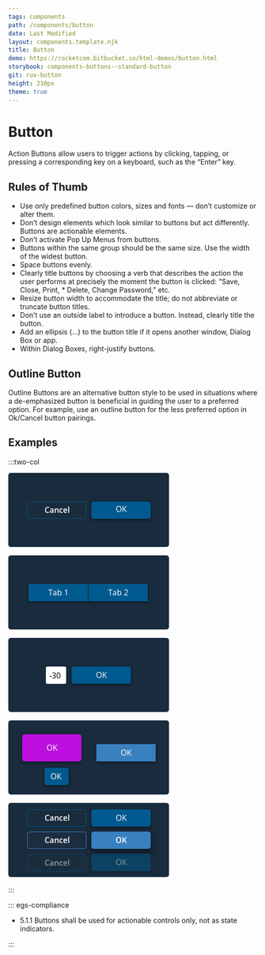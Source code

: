 ```yaml
---
tags: components
path: /components/button
date: Last Modified
layout: components.template.njk
title: Button
demo: https://rocketcom.bitbucket.io/html-demos/button.html
storybook: components-buttons--standard-button
git: rux-button
height: 210px
theme: true
---
```


# Button

Action Buttons allow users to trigger actions by clicking, tapping, or pressing a corresponding key on a keyboard, such as the “Enter” key.

## Rules of Thumb

- Use only predefined button colors, sizes and fonts — don’t customize or alter them.
- Don’t design elements which look similar to buttons but act differently. Buttons are actionable elements.
- Don’t activate Pop Up Menus from buttons.
- Buttons within the same group should be the same size. Use the width of the widest button.
- Space buttons evenly.
- Clearly title buttons by choosing a verb that describes the action the user performs at precisely the moment the button is clicked: “Save, Close, Print, \* Delete, Change Password,” etc.
- Resize button width to accommodate the title; do not abbreviate or truncate button titles.
- Don’t use an outside label to introduce a button. Instead, clearly title the button.
- Add an ellipsis (…) to the button title if it opens another window, Dialog Box or app.
- Within Dialog Boxes, right-justify buttons.

## Outline Button

Outline Buttons are an alternative button style to be used in situations where a de-emphasized button is beneficial in guiding the user to a preferred option. For example, use an outline button for the less preferred option in Ok/Cancel button pairings.

## Examples

:::two-col

![Do: User buttons for actionable controls only](/img/components/button-do-1.png "Do: User buttons for actionable controls only")

![Don't: User buttons for actionable controls only](/img/components/button-dont-1.png "Don't: User buttons for actionable controls only")

![Do: Right justify buttons and give them adequate spacing from fields.](/img/components/button-do-2.png "Do: Right justify buttons and give them adequate spacing from fields.")

![Don’t: Mix button colors and sizes.](/img/components/button-dont-2.png "Don’t: Mix button colors and sizes.")

![Do: Use standardized button colors only.](/img/components/button-do-3.png "Do: Use standardized button colors only.")

:::

::: egs-compliance

- 5.1.1 Buttons shall be used for actionable controls only, not as state indicators.

:::
